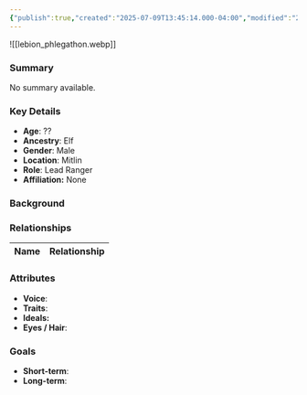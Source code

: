 ```yaml
---
{"publish":true,"created":"2025-07-09T13:45:14.000-04:00","modified":"2025-07-09T13:52:34.000-04:00","cssclasses":""}
---
```



![[lebion_phlegathon.webp]]
### Summary
No summary available.

### Key Details
- **Age**: ??
- **Ancestry**: Elf
- **Gender**: Male
- **Location**: Mitlin
- **Role**: Lead Ranger
- **Affiliation:** None

### Background


### Relationships

| Name  | Relationship |
| ----- | ------------ |

### Attributes
- **Voice**:
- **Traits**:  
- **Ideals:**
- **Eyes / Hair**:  

### Goals
- **Short-term**:  
- **Long-term**:  
